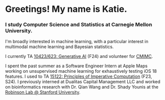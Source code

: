 # Greetings! My name is Katie.

### I study Computer Science and Statistics at Carnegie Mellon University. 

I'm broadly interested in machine learning, with a particular interest in multimodal machine learning and Bayesian statistics. 

I currently TA [10423/623: Generative AI](https://www.cs.cmu.edu/~mgormley/courses/10423/) (F24) and volunteer for [CMIMC](https://cmimc.math.cmu.edu/). 

I spent the past summer as a Software Engineer Intern at Apple Maps working on unsupervised machine learning for exhaustively testing iOS 18 features. I used to TA [15122: Principles of Imperative Computation](https://www.cs.cmu.edu/~15122/) (F23, S24). I previously interned at Dualitas Capital Management LLC and worked on bioinformatics research with Dr. Qian Wang and Dr. Shady Younis at the [Robinson Lab @ Stanford University](https://robinsonlab.stanford.edu/). 
